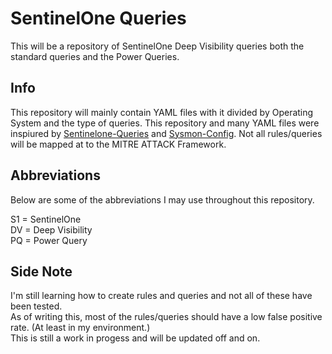 # SentinelOne Queries
This will be a repository of SentinelOne Deep Visibility queries both the standard queries and the Power Queries.

## Info
This repository will mainly contain YAML files with it divided by Operating System and the type of queries. This repository and many YAML files were inspiured by [Sentinelone-Queries](https://github.com/keyboardcrunch/sentinelone-queries) and [Sysmon-Config](https://github.com/ion-storm/sysmon-config/blob/master/sysmonconfig-export.xml).
Not all rules/queries will be mapped at to the MITRE ATTACK Framework. 

## Abbreviations
Below are some of the abbreviations I may use throughout this repository.

S1 = SentinelOne\
DV = Deep Visibility\
PQ = Power Query

## Side Note
I'm still learning how to create rules and queries and not all of these have been tested.\
As of writing this, most of the rules/queries should have a low false positive rate. (At least in my environment.)\
This is still a work in progess and will be updated off and on.
